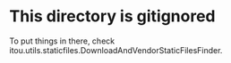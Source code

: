 # This directory is gitignored

To put things in there, check itou.utils.staticfiles.DownloadAndVendorStaticFilesFinder.
